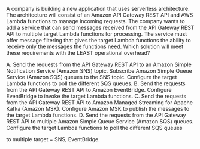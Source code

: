 A company is building a new application that uses serverless architecture. The architecture will consist of an Amazon API Gateway REST API and AWS Lambda functions to manage incoming requests. The company wants to add a service that can send messages received from the API Gateway REST API to multiple target Lambda functions for processing. The service must offer message filtering that gives the target Lambda functions the ability to receive only the messages the functions need. Which solution will meet these requirements with the LEAST operational overhead? 

A. Send the requests from the API Gateway REST API to an Amazon Simple Notification Service (Amazon SNS) topic. Subscribe Amazon Simple Queue Service (Amazon SQS) queues to the SNS topic. Configure the target Lambda functions to poll the different SQS queues. 
B. Send the requests from the API Gateway REST API to Amazon EventBridge. Configure EventBridge to invoke the target Lambda functions. 
C. Send the requests from the API Gateway REST API to Amazon Managed Streaming for Apache Kafka (Amazon MSK). Configure Amazon MSK to publish the messages to the target Lambda functions. 
D. Send the requests from the API Gateway REST API to multiple Amazon Simple Queue Service (Amazon SQS) queues. Configure the target Lambda functions to poll the different SQS queues

to multiple target = SNS, EventBridge.